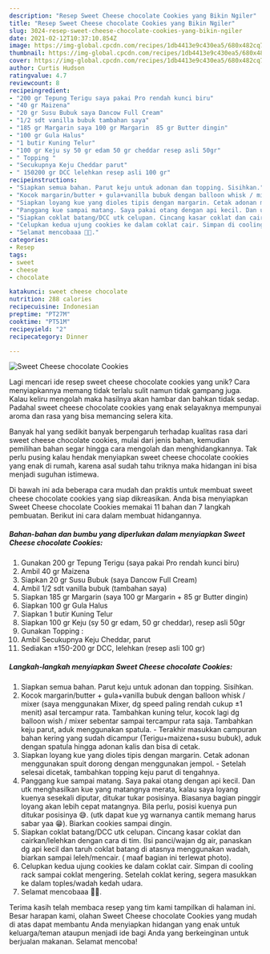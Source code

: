 ```yaml
---
description: "Resep Sweet Cheese chocolate Cookies yang Bikin Ngiler"
title: "Resep Sweet Cheese chocolate Cookies yang Bikin Ngiler"
slug: 3024-resep-sweet-cheese-chocolate-cookies-yang-bikin-ngiler
date: 2021-02-12T10:37:10.854Z
image: https://img-global.cpcdn.com/recipes/1db4413e9c430ea5/680x482cq70/sweet-cheese-chocolate-cookies-foto-resep-utama.jpg
thumbnail: https://img-global.cpcdn.com/recipes/1db4413e9c430ea5/680x482cq70/sweet-cheese-chocolate-cookies-foto-resep-utama.jpg
cover: https://img-global.cpcdn.com/recipes/1db4413e9c430ea5/680x482cq70/sweet-cheese-chocolate-cookies-foto-resep-utama.jpg
author: Curtis Hudson
ratingvalue: 4.7
reviewcount: 8
recipeingredient:
- "200 gr Tepung Terigu saya pakai Pro rendah kunci biru"
- "40 gr Maizena"
- "20 gr Susu Bubuk saya Dancow Full Cream"
- "1/2 sdt vanilla bubuk tambahan saya"
- "185 gr Margarin saya 100 gr Margarin  85 gr Butter dingin"
- "100 gr Gula Halus"
- "1 butir Kuning Telur"
- "100 gr Keju sy 50 gr edam 50 gr cheddar resep asli 50gr"
- " Topping "
- "Secukupnya Keju Cheddar parut"
- " 150200 gr DCC lelehkan resep asli 100 gr"
recipeinstructions:
- "Siapkan semua bahan. Parut keju untuk adonan dan topping. Sisihkan."
- "Kocok margarin/butter + gula+vanilla bubuk dengan balloon whisk / mixer (saya menggunakan Mixer, dg speed paling rendah cukup ±1 menit) asal tercampur rata. Tambahkan kuning telur, kocok lagi dg balloon wish / mixer sebentar sampai tercampur rata saja. Tambahkan keju parut, aduk menggunakan spatula. Terakhir masukkan campuran bahan kering yang sudah dicampur (Terigu+maizena+susu bubuk), aduk dengan spatula hingga adonan kalis dan bisa di cetak."
- "Siapkan loyang kue yang dioles tipis dengan margarin. Cetak adonan menggunakan spuit dorong dengan menggunakan jempol.  Setelah selesai dicetak, tambahkan topping keju parut di tengahnya."
- "Panggang kue sampai matang. Saya pakai otang dengan api kecil. Dan utk menghasilkan kue yang matangnya merata, kalau saya loyang kuenya sesekali diputar, ditukar tukar posisinya. Biasanya bagian pinggir loyang akan lebih cepat matangnya. Bila perlu, posisi kuenya pun ditukar posisinya 😅. (utk dapat kue yg warnanya cantik memang harus sabar yaa 😁). Biarkan cookies sampai dingin."
- "Siapkan coklat batang/DCC utk celupan. Cincang kasar coklat dan cairkan/lelehkan dengan cara di tim. (Isi panci/wajan dg air, panaskan dg api kecil dan taruh coklat batang di atasnya menggunakan wadah, biarkan sampai leleh/mencair. ( maaf bagian ini terlewat photo)."
- "Celupkan kedua ujung cookies ke dalam coklat cair. Simpan di cooling rack sampai coklat mengering. Setelah coklat kering, segera masukkan ke dalam toples/wadah kedah udara."
- "Selamat mencobaaa 🤗🥰."
categories:
- Resep
tags:
- sweet
- cheese
- chocolate

katakunci: sweet cheese chocolate 
nutrition: 288 calories
recipecuisine: Indonesian
preptime: "PT27M"
cooktime: "PT51M"
recipeyield: "2"
recipecategory: Dinner

---
```



![Sweet Cheese chocolate Cookies](https://img-global.cpcdn.com/recipes/1db4413e9c430ea5/680x482cq70/sweet-cheese-chocolate-cookies-foto-resep-utama.jpg)

Lagi mencari ide resep sweet cheese chocolate cookies yang unik? Cara menyiapkannya memang tidak terlalu sulit namun tidak gampang juga. Kalau keliru mengolah maka hasilnya akan hambar dan bahkan tidak sedap. Padahal sweet cheese chocolate cookies yang enak selayaknya mempunyai aroma dan rasa yang bisa memancing selera kita.



Banyak hal yang sedikit banyak berpengaruh terhadap kualitas rasa dari sweet cheese chocolate cookies, mulai dari jenis bahan, kemudian pemilihan bahan segar hingga cara mengolah dan menghidangkannya. Tak perlu pusing kalau hendak menyiapkan sweet cheese chocolate cookies yang enak di rumah, karena asal sudah tahu triknya maka hidangan ini bisa menjadi suguhan istimewa.


Di bawah ini ada beberapa cara mudah dan praktis untuk membuat sweet cheese chocolate cookies yang siap dikreasikan. Anda bisa menyiapkan Sweet Cheese chocolate Cookies memakai 11 bahan dan 7 langkah pembuatan. Berikut ini cara dalam membuat hidangannya.

<!--inarticleads1-->

##### Bahan-bahan dan bumbu yang diperlukan dalam menyiapkan Sweet Cheese chocolate Cookies:

1. Gunakan 200 gr Tepung Terigu (saya pakai Pro rendah kunci biru)
1. Ambil 40 gr Maizena
1. Siapkan 20 gr Susu Bubuk (saya Dancow Full Cream)
1. Ambil 1/2 sdt vanilla bubuk (tambahan saya)
1. Siapkan 185 gr Margarin (saya 100 gr Margarin + 85 gr Butter dingin)
1. Siapkan 100 gr Gula Halus
1. Siapkan 1 butir Kuning Telur
1. Siapkan 100 gr Keju (sy 50 gr edam, 50 gr cheddar), resep asli 50gr
1. Gunakan  Topping :
1. Ambil Secukupnya Keju Cheddar, parut
1. Sediakan  ±150-200 gr DCC, lelehkan (resep asli 100 gr)




<!--inarticleads2-->

##### Langkah-langkah menyiapkan Sweet Cheese chocolate Cookies:

1. Siapkan semua bahan. Parut keju untuk adonan dan topping. Sisihkan.
1. Kocok margarin/butter + gula+vanilla bubuk dengan balloon whisk / mixer (saya menggunakan Mixer, dg speed paling rendah cukup ±1 menit) asal tercampur rata. Tambahkan kuning telur, kocok lagi dg balloon wish / mixer sebentar sampai tercampur rata saja. Tambahkan keju parut, aduk menggunakan spatula. - Terakhir masukkan campuran bahan kering yang sudah dicampur (Terigu+maizena+susu bubuk), aduk dengan spatula hingga adonan kalis dan bisa di cetak.
1. Siapkan loyang kue yang dioles tipis dengan margarin. Cetak adonan menggunakan spuit dorong dengan menggunakan jempol.  - Setelah selesai dicetak, tambahkan topping keju parut di tengahnya.
1. Panggang kue sampai matang. Saya pakai otang dengan api kecil. Dan utk menghasilkan kue yang matangnya merata, kalau saya loyang kuenya sesekali diputar, ditukar tukar posisinya. Biasanya bagian pinggir loyang akan lebih cepat matangnya. Bila perlu, posisi kuenya pun ditukar posisinya 😅. (utk dapat kue yg warnanya cantik memang harus sabar yaa 😁). Biarkan cookies sampai dingin.
1. Siapkan coklat batang/DCC utk celupan. Cincang kasar coklat dan cairkan/lelehkan dengan cara di tim. (Isi panci/wajan dg air, panaskan dg api kecil dan taruh coklat batang di atasnya menggunakan wadah, biarkan sampai leleh/mencair. ( maaf bagian ini terlewat photo).
1. Celupkan kedua ujung cookies ke dalam coklat cair. Simpan di cooling rack sampai coklat mengering. Setelah coklat kering, segera masukkan ke dalam toples/wadah kedah udara.
1. Selamat mencobaaa 🤗🥰.




Terima kasih telah membaca resep yang tim kami tampilkan di halaman ini. Besar harapan kami, olahan Sweet Cheese chocolate Cookies yang mudah di atas dapat membantu Anda menyiapkan hidangan yang enak untuk keluarga/teman ataupun menjadi ide bagi Anda yang berkeinginan untuk berjualan makanan. Selamat mencoba!
